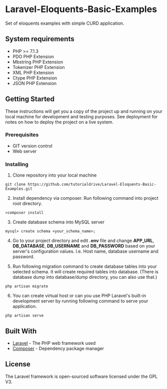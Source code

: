 # Laravel-Eloquents-Basic-Examples


Set of eloquents examples with simple CURD application.

## System requirements
- PHP >= 7.1.3
-  PDO PHP Extension
-  Mbstring PHP Extension
-  Tokenizer PHP Extension
-  XML PHP Extension
-  Ctype PHP Extension
-  JSON PHP Extension

## Getting Started

These instructions will get you a copy of the project up and running on your local machine for development and testing purposes. See deployment for notes on how to deploy the project on a live system.

### Prerequisites

- GIT version control
- Web server

### Installing

1. Clone repository into your local machine
```
git clone https://github.com/tutorialdrive/Laravel-Eloquents-Basic-Examples.git
```


2. Install dependency via composer. Run following command into project root directory.
```
>composer install
```

3. Create database schema into MySQL server

```
mysql> create schema <your_schema_name>;
```
4. Go to your project directory and edit **.env** file and change **APP_URL**, **DB_DATABASE**, **DB_USERNAME** and **DB_PASSWORD** based on your server's configuration values. I.e. Host name, database username and password.

5. Run following migration command to create database tables into your selected schema. It will create required tables into database. (There is database dump into database/dump directory, you can also use that.)
```
php artisan migrate
```

6. You can create virtual host or can you use PHP Laravel's built-in development server by running following command to serve your application.
```
php artisan serve
```

## Built With

* [Laravel](https://laravel.com/) - The PHP web framework used
* [Composer](https://getcomposer.org/) - Dependency package manager


## License
The Laravel framework is open-sourced software licensed under the GPL V3.
